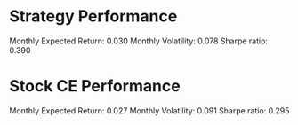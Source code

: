 # Strategy Performance
Monthly Expected Return: 0.030
Monthly Volatility: 0.078
Sharpe ratio: 0.390
# Stock CE Performance
Monthly Expected Return: 0.027
Monthly Volatility: 0.091
Sharpe ratio: 0.295
